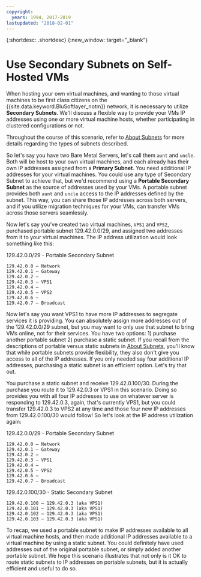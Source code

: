 ```yaml
---
copyright:
  years: 1994, 2017-2019
lastupdated: "2018-02-01"
---
```

{:shortdesc: .shortdesc}
{:new_window: target="_blank"}

# Use Secondary Subnets on Self-Hosted VMs

When hosting your own virtual machines, and wanting to those virtual machines to
be first class citizens on the {{site.data.keyword.BluSoftlayer_notm}} network,
it is necessary to utilize **Secondary Subnets**. We'll discuss a flexible way
to provide your VMs IP addresses using one or more virtual machine hosts, whether
participating in clustered configurations or not.

Throughout the course of this scenario, refer to [About Subnets](/docs/infrastructure/subnets?topic=subnets-about-subnets-and-ips) for more details regarding the types of subnets described.

So let's say you have two Bare Metal Servers, let's call them `aunt` and `uncle`. Both will be host to your own virtual machines, and each already has their own IP addresses assigned from a **Primary Subnet**. You need additional IP addresses for your virtual machines. You could use any type of Secondary Subnet to achieve that, but we'd recommend using a **Portable Secondary Subnet** as the source of addresses used by your VMs. A portable subnet provides both `aunt` and `uncle` access to the IP addresses defined by the subnet. This way, you can share those IP addresses across both servers, and if you utilize
migration techniques for your VMs, can transfer VMs across those servers seamlessly.

Now let's say you've created two virtual machines, `VPS1` and `VPS2`, purchased portable subnet 129.42.0.0/29, and assigned two addresses from it to your virtual machines. The IP address utilization would look something like this:

129.42.0.0/29 - Portable Secondary Subnet
```
129.42.0.0 – Network
129.42.0.1 – Gateway
129.42.0.2 –
129.42.0.3 – VPS1
129.42.0.4 –
129.42.0.5 – VPS2
129.42.0.6 –
129.42.0.7 – Broadcast
```

Now let's say you want VPS1 to have more IP addresses to segregate services it is providing. You can absolutely assign more addresses out of the 129.42.0.0/29 subnet, but you may want to only use that subnet to bring VMs online, not for their services. You have two options: 1) purchase another portable subnet 2) purchase a static subnet. If you recall from the descriptions of portable versus static subnets in [About Subnets](/docs/infrastructure/subnets?topic=subnets-about-subnets-and-ips), you'll know that while portable subnets provide flexibility, they also don't give you access to all of the IP
addresses. If you only needed say four additional IP addresses, purchasing a static subnet is an efficient option. Let's try that out.

You purchase a static subnet and receive 129.42.0.100/30. During the purchase you route it to 129.42.0.3 or VPS1 in this scenario. Doing so provides you with all four IP addresses to use on whatever server is responding to 129.42.0.3, again, that's currently VPS1, but you could transfer 129.42.0.3 to VPS2 at any time and those four new IP addresses from 129.42.0.100/30 would follow! So let's look at the IP address utilization again:

129.42.0.0/29 - Portable Secondary Subnet
```
129.42.0.0 – Network
129.42.0.1 – Gateway
129.42.0.2 –
129.42.0.3 – VPS1
129.42.0.4 –
129.42.0.5 – VPS2
129.42.0.6 –
129.42.0.7 – Broadcast
```

129.42.0.100/30 - Static Secondary Subnet
```
129.42.0.100 – 129.42.0.3 (aka VPS1)
129.42.0.101 – 129.42.0.3 (aka VPS1)
129.42.0.102 – 129.42.0.3 (aka VPS1)
129.42.0.103 – 129.42.0.3 (aka VPS1)
```

To recap, we used a portable subnet to make IP addresses available to all virtual machine hosts, and then made additional IP addresses available to a virtual machine by using a static subnet. You could definitely have used addresses out of the original portable subnet, or simply added another portable subnet. We hope this scenario illustrates that not only is it OK to route static subnets to IP addresses on portable subnets, but it is actually efficient and useful to do so.
